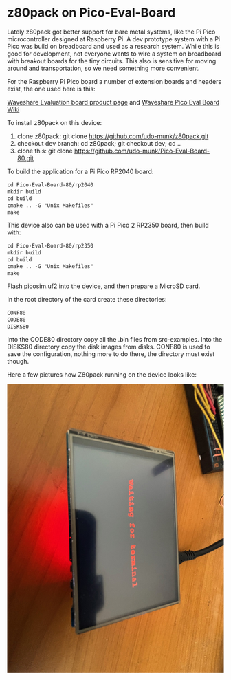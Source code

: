 # z80pack on Pico-Eval-Board

Lately z80pack got better support for bare metal systems, like the
Pi Pico microcontroller designed at Raspberry Pi. A dev prototype system
with a Pi Pico was build on breadboard and used as a research system.
While this is good for development, not everyone wants to wire a system
on breadboard with breakout boards for the tiny circuits. This also is
sensitive for moving around and transportation, so we need something
more convenient.

For the Raspberry Pi Pico board a number of extension boards and headers
exist, the one used here is this:

[Waveshare Evaluation board product page](https://www.waveshare.com/pico-eval-board.htm)
and
[Waveshare Pico Eval Board Wiki](https://www.waveshare.com/wiki/Pico-Eval-Board)

To install z80pack on this device:

1. clone z80pack: git clone https://github.com/udo-munk/z80pack.git
2. checkout dev branch: cd z80pack; git checkout dev; cd ..
3. clone this: git clone https://github.com/udo-munk/Pico-Eval-Board-80.git

To build the application for a Pi Pico RP2040 board:

	cd Pico-Eval-Board-80/rp2040
	mkdir build
	cd build
	cmake .. -G "Unix Makefiles"
	make

This device also can be used with a Pi Pico 2 RP2350 board, then build with:

	cd Pico-Eval-Board-80/rp2350
	mkdir build
	cd build
	cmake .. -G "Unix Makefiles"
	make

Flash picosim.uf2 into the device, and then prepare a MicroSD card.

In the root directory of the card create these directories:

	CONF80
	CODE80
	DISKS80

Into the CODE80 directory copy all the .bin files from src-examples.
Into the DISKS80 directory copy the disk images from disks.
CONF80 is used to save the configuration, nothing more to do there,
the directory must exist though.


Here a few pictures how Z80pack running on the device looks like:

![image](https://github.com/udo-munk/Pico-Eval-Board-80/blob/main/resources/terminal.jpg "waiting for terminal connection")
